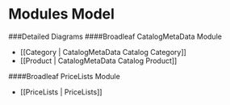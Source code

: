 # Modules Model

###Detailed Diagrams
####Broadleaf CatalogMetaData Module
- [[Category | CatalogMetaData Catalog Category]]
- [[Product | CatalogMetaData Catalog Product]]

####Broadleaf PriceLists Module
- [[PriceLists | PriceLists]]
